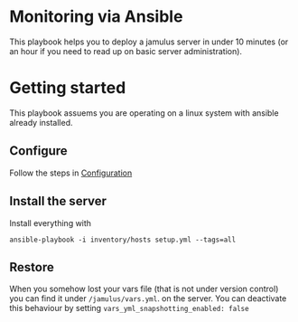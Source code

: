 # Monitoring via Ansible


This playbook helps you to deploy a jamulus server in under 10 minutes
(or an hour if you need to read up on basic server administration).


# Getting started

This playbook assuems you are operating on a linux system with ansible already installed.

## Configure

Follow the steps in [Configuration](docs/configuring-playbook.md)

## Install the server

Install everything with

```shell
ansible-playbook -i inventory/hosts setup.yml --tags=all
```

## Restore

When you somehow lost your vars file (that is not under version control) you can find it under `/jamulus/vars.yml`. on the server.
You can deactivate this behaviour by setting `vars_yml_snapshotting_enabled: false`